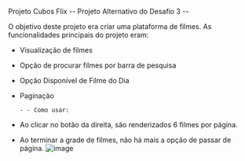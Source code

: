 Projeto Cubos Flix
-- Projeto Alternativo do Desafio 3 --

O objetivo deste projeto era criar uma plataforma de filmes. 
As funcionalidades principais do projeto eram:
- Visualização de filmes
- Opção de procurar filmes por barra de pesquisa
- Opção Disponível de Filme do Dia
- Paginação
  
      - - Como usar:
  
- Ao clicar no botão da direita, são renderizados 6 filmes por página.
-  Ao terminar a grade de filmes, não há mais a opção de passar de página.
   ![image](https://github.com/NicoleNixe/desafio-frontend-m03-ddst12-alternativo/assets/129799105/f5d92dca-9bfe-43fa-ac76-2b37be1d70c5)
